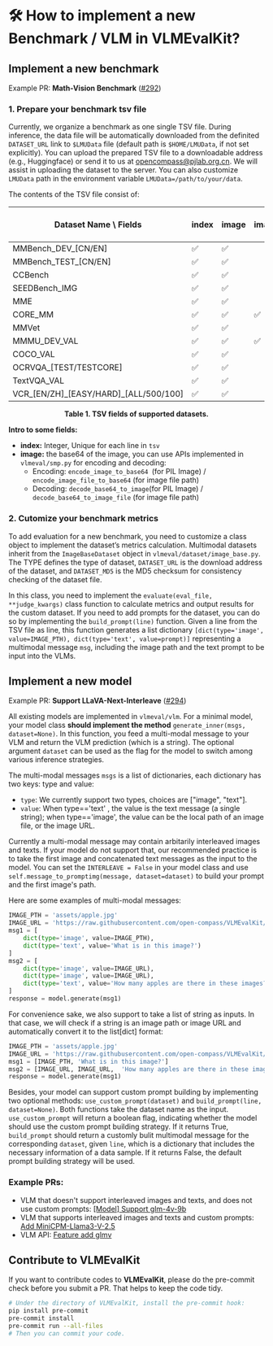 # 🛠️ How to implement a new Benchmark / VLM in VLMEvalKit?

## Implement a new benchmark

Example PR: **Math-Vision Benchmark** ([#292](https://github.com/open-compass/VLMEvalKit/pull/292/files))

### 1. Prepare your benchmark tsv file

Currently, we organize a benchmark as one single TSV file. During inference, the data file will be automatically downloaded from the definited `DATASET_URL` link to `$LMUData` file (default path is `$HOME/LMUData`, if not set explicitly). You can upload the prepared TSV file to a downloadable address (e.g., Huggingface) or send it to us at <opencompass@pjlab.org.cn>. We will assist in uploading the dataset to the server. You can also customize `LMUData` path in the environment variable `LMUData=/path/to/your/data`.

The contents of the TSV file consist of:

| Dataset Name \ Fields  | index | image | image_path | question | hint | multi-choice<br>options | answer | category | l2-category | split |
| ---------------------- | ----- | ----- | ---------- | -------- | ---- | ----------------------- | ------ | -------- | ----------- | ----- |
| MMBench_DEV_[CN/EN]    | ✅     | ✅     |            | ✅        | ✅    | ✅                       | ✅      | ✅        | ✅           | ✅     |
| MMBench_TEST_[CN/EN]   | ✅     | ✅     |            | ✅        | ✅    | ✅                       |        | ✅        | ✅           | ✅     |
| CCBench                | ✅     | ✅     |            | ✅        |      | ✅                       | ✅      | ✅        |             |       |
| SEEDBench_IMG          | ✅     | ✅     |            | ✅        |      | ✅                       | ✅      | ✅        |             |       |
| MME                    | ✅     | ✅     |            | ✅        |      |                         | ✅      | ✅        |             |       |
| CORE_MM                | ✅     | ✅     | ✅          | ✅        |      |                         |        | ✅        |             |       |
| MMVet                  | ✅     | ✅     |            | ✅        |      |                         | ✅      | ✅        |             |       |
| MMMU_DEV_VAL           | ✅     | ✅     | ✅          | ✅        |      | ✅                       | ✅      | ✅        | ✅           | ✅     |
| COCO_VAL               | ✅     | ✅     |            |          |      |                         | ✅      |          |             |       |
| OCRVQA_[TEST/TESTCORE] | ✅     | ✅     |            | ✅        |      |                         | ✅      |          |             |       |
| TextVQA_VAL            | ✅     | ✅     |            | ✅        |      |                         | ✅      |          |             |       |
| VCR_[EN/ZH]\_[EASY/HARD]_[ALL/500/100]            | ✅     | ✅     |            | ✅        |      |                         | ✅      |          |             |       |

<div align="center"><b>Table 1. TSV fields of supported datasets.</b></div>

**Intro to some fields:**

- **index:** Integer, Unique for each line in `tsv`
- **image:** the base64 of the image, you can use APIs implemented in `vlmeval/smp.py` for encoding and decoding:
  - Encoding: `encode_image_to_base64 `(for PIL Image) / `encode_image_file_to_base64` (for image file path)
  - Decoding: `decode_base64_to_image`(for PIL Image) / `decode_base64_to_image_file` (for image file path)

### 2. Cutomize your benchmark metrics

To add evaluation for a new benchmark, you need to customize a class object to implement the dataset’s metrics calculation. Multimodal datasets inherit from the `ImageBaseDataset` object in `vlmeval/dataset/image_base.py`. The TYPE defines the type of dataset, `DATASET_URL` is the download address of the dataset, and `DATASET_MD5` is the MD5 checksum for consistency checking of the dataset file.

In this class, you need to implement the `evaluate(eval_file, **judge_kwargs)` class function to calculate metrics and output results for the custom dataset. If you need to add prompts for the dataset, you can do so by implementing the `build_prompt(line)` function. Given a line from the TSV file as line, this function generates a list dictionary `[dict(type='image', value=IMAGE_PTH), dict(type='text', value=prompt)]` representing a multimodal message `msg`, including the image path and the text prompt to be input into the VLMs.

## Implement a new model

Example PR: **Support LLaVA-Next-Interleave** ([#294](https://github.com/open-compass/VLMEvalKit/pull/294))

All existing models are implemented in `vlmeval/vlm`. For a minimal model, your model class **should implement the method** `generate_inner(msgs, dataset=None)`. In this function, you feed a multi-modal message to your VLM and return the VLM prediction (which is a string). The optional argument `dataset` can be used as the flag for the model to switch among various inference strategies.

The multi-modal messages `msgs` is a list of dictionaries, each dictionary has two keys: type and value:
- `type`: We currently support two types, choices are ["image", "text"].
- `value`: When type=='text' , the value is the text message (a single string); when type=='image', the value can be the local path of an image file, or the image URL.

Currently a multi-modal message may contain arbitarily interleaved images and texts. If your model do not support that, our recommended practice is to take the first image and concatenated text messages as the input to the model. You can set the `INTERLEAVE = False` in your model class and use `self.message_to_promptimg(message, dataset=dataset)` to build your prompt and the first image's path.

Here are some examples of multi-modal messages:

```python
IMAGE_PTH = 'assets/apple.jpg'
IMAGE_URL = 'https://raw.githubusercontent.com/open-compass/VLMEvalKit/main/assets/apple.jpg'
msg1 = [
    dict(type='image', value=IMAGE_PTH),
    dict(type='text', value='What is in this image?')
]
msg2 = [
    dict(type='image', value=IMAGE_URL),
    dict(type='image', value=IMAGE_URL),
    dict(type='text', value='How many apples are there in these images?')
]
response = model.generate(msg1)
```

For convenience sake, we also support to take a list of string as inputs. In that case, we will check if a string is an image path or image URL and automatically convert it to the list[dict] format:

```python
IMAGE_PTH = 'assets/apple.jpg'
IMAGE_URL = 'https://raw.githubusercontent.com/open-compass/VLMEvalKit/main/assets/apple.jpg'
msg1 = [IMAGE_PTH, 'What is in this image?']
msg2 = [IMAGE_URL, IMAGE_URL,  'How many apples are there in these images?']
response = model.generate(msg1)
```

Besides, your model can support custom prompt building by implementing two optional methods: `use_custom_prompt(dataset)` and `build_prompt(line, dataset=None)`. Both functions take the dataset name as the input. `use_custom_prompt` will return a boolean flag, indicating whether the model should use the custom prompt building strategy. If it returns True, `build_prompt` should return a customly bulit multimodal message for the corresponding `dataset`, given `line`, which is a dictionary that includes the necessary information of a data sample. If it returns False, the default prompt building strategy will be used.

### Example PRs:

- VLM that doesn't support interleaved images and texts, and does not use custom prompts: [[Model] Support glm-4v-9b](https://github.com/open-compass/VLMEvalKit/pull/221)
- VLM that supports interleaved images and texts and custom prompts: [Add MiniCPM-Llama3-V-2.5](https://github.com/open-compass/VLMEvalKit/pull/205)
- VLM API: [Feature add glmv](https://github.com/open-compass/VLMEvalKit/pull/201)

## Contribute to VLMEvalKit

If you want to contribute codes to **VLMEvalKit**, please do the pre-commit check before you submit a PR. That helps to keep the code tidy.

```bash
# Under the directory of VLMEvalKit, install the pre-commit hook:
pip install pre-commit
pre-commit install
pre-commit run --all-files
# Then you can commit your code.
```
